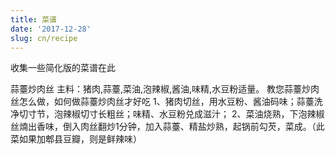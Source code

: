 ```yaml
---
title: 菜谱
date: '2017-12-28'
slug: cn/recipe
---
```


<style type="text/css">
body { counter-reset: recipe; }
h2::before { counter-increment: recipe; content: counter(recipe) ". "; }
</style>
收集一些简化版的菜谱在此

蒜薹炒肉丝
主料：猪肉,蒜薹,菜油,泡辣椒,酱油,味精,水豆粉适量。
教您蒜薹炒肉丝怎么做，如何做蒜薹炒肉丝才好吃
1、猪肉切丝，用水豆粉、酱油码味；蒜薹洗净切寸节，泡辣椒切寸长粗丝；味精、水豆粉兑成滋汁；
2、菜油烧熟，下泡辣椒丝煵出香味，倒入肉丝翻炒1分钟，加入蒜薹、精盐炒熟，起锅前勾芡，菜成。（此菜如果加郫县豆瓣，则是鲜辣味）